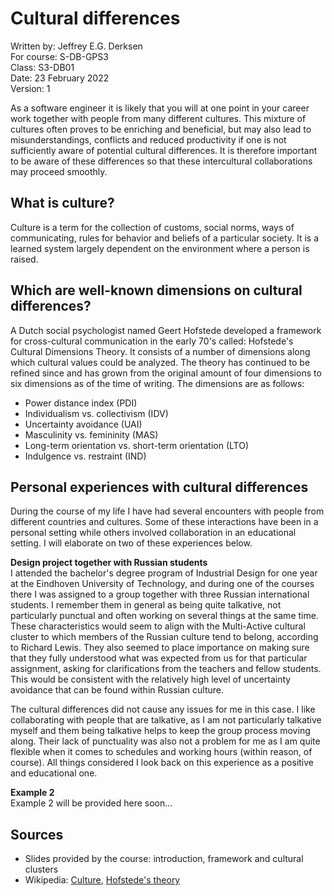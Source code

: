 # Cultural differences
Written by: Jeffrey E.G. Derksen  
For course: S-DB-GPS3  
Class: S3-DB01  
Date: 23 February 2022  
Version: 1  

As a software engineer it is likely that you will at one point in your career work together with people from many different cultures. This mixture of cultures often proves to be enriching and beneficial, but may also lead to misunderstandings, conflicts and reduced productivity if one is not sufficiently aware of potential cultural differences. It is therefore important to be aware of these differences so that these intercultural collaborations may proceed smoothly.

## What is culture?

Culture is a term for the collection of customs, social norms, ways of communicating, rules for behavior and beliefs of a particular society. It is a learned system largely dependent on the environment where a person is raised.

## Which are well-known dimensions on cultural differences?

A Dutch social psychologist named Geert Hofstede developed a framework for cross-cultural communication in the early 70's called: Hofstede's Cultural Dimensions Theory. It consists of a number of dimensions along which cultural values could be analyzed. The theory has continued to be refined since and has grown from the original amount of four dimensions to six dimensions as of the time of writing. The dimensions are as follows:
- Power distance index (PDI)
- Individualism vs. collectivism (IDV)
- Uncertainty avoidance (UAI)
- Masculinity vs. femininity (MAS)
- Long-term orientation vs. short-term orientation (LTO)
- Indulgence vs. restraint (IND)

## Personal experiences with cultural differences

During the course of my life I have had several encounters with people from different countries and cultures. Some of these interactions have been in a personal setting while others involved collaboration in an educational setting. I will elaborate on two of these experiences below.

**Design project together with Russian students**  
I attended the bachelor's degree program of Industrial Design for one year at the Eindhoven University of Technology, and during one of the courses there I was assigned to a group together with three Russian international students. I remember them in general as being quite talkative, not particularly punctual and often working on several things at the same time. These characteristics would seem to align with the Multi-Active cultural cluster to which members of the Russian culture tend to belong, according to Richard Lewis. They also seemed to place importance on making sure that they fully understood what was expected from us for that particular assignment, asking for clarifications from the teachers and fellow students. This would be consistent with the relatively high level of uncertainty avoidance that can be found within Russian culture.

The cultural differences did not cause any issues for me in this case. I like collaborating with people that are talkative, as I am not particularly talkative myself and them being talkative helps to keep the group process moving along. Their lack of punctuality was also not a problem for me as I am quite flexible when it comes to schedules and working hours (within reason, of course). All things considered I look back on this experience as a positive and educational one.

**Example 2**  
Example 2 will be provided here soon...

## Sources

- Slides provided by the course: introduction, framework and cultural clusters
- Wikipedia: [Culture](https://en.wikipedia.org/wiki/Culture), [Hofstede's theory](https://en.wikipedia.org/wiki/Hofstede%27s_cultural_dimensions_theory)